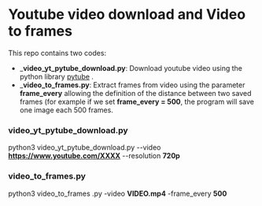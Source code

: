 # Youtube video download and Video to frames

This repo contains two codes:
- _**video_yt_pytube_download.py**: Download youtube video using the python library [pytube](https://buildmedia.readthedocs.org/media/pdf/python-pytube/latest/python-pytube.pdf) .
- _**video_to_frames.py**: Extract frames from video using the parameter **frame_every** allowing the definition of the distance between two saved frames (for example if we set **frame_every = 500**, the program will save one image each 500 frames.


### video_yt_pytube_download.py

python3 video_yt_pytube_download.py --video **https://www.youtube.com/XXXX** --resolution **720p**

### video_to_frames.py

python3 video_to_frames .py -video **VIDEO.mp4** -frame_every **500**